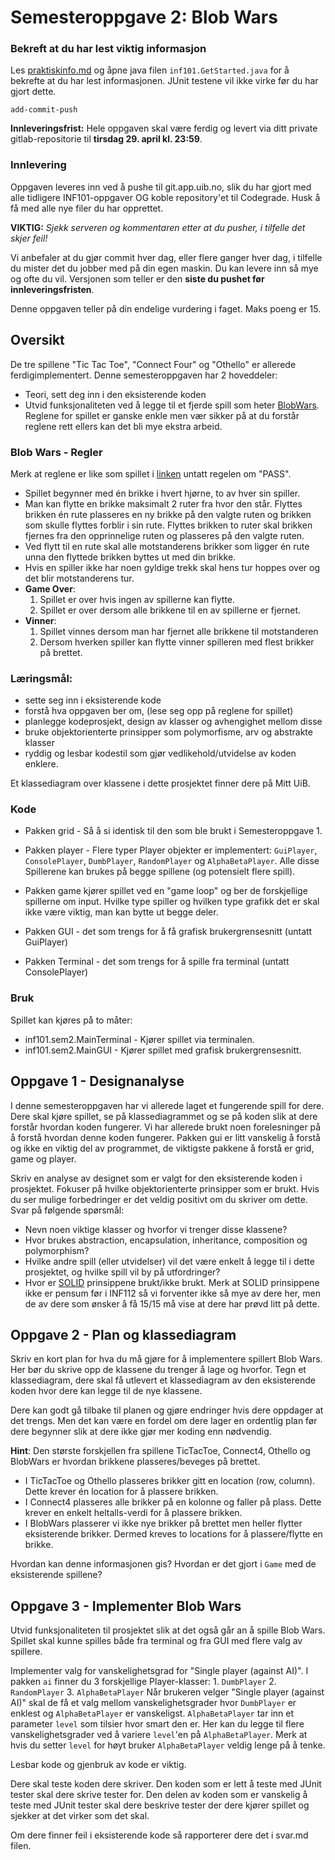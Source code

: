 # Semesteroppgave 2: Blob Wars

### Bekreft at du har lest viktig informasjon

Les [praktiskinfo.md](information/praktiskinfo.md) og åpne java filen `inf101.GetStarted.java` for å bekrefte at du har lest informasjonen. JUnit testene vil ikke virke før du har gjort dette.

`add-commit-push`


**Innleveringsfrist:** Hele oppgaven skal være ferdig og levert via ditt private gitlab-repositorie til **tirsdag 29. april kl. 23:59**.  

### Innlevering 
Oppgaven leveres inn ved å pushe til git.app.uib.no, slik du har gjort med alle tidligere INF101-oppgaver OG koble repository'et til Codegrade. Husk å få med alle nye filer du har opprettet.

**VIKTIG:** *Sjekk serveren og kommentaren etter at du pusher, i tilfelle det skjer feil!* 

Vi anbefaler at du gjør commit hver dag, eller flere ganger hver dag, i tilfelle du mister det du jobber med på din egen maskin. Du kan levere inn så mye og ofte du vil. Versjonen som teller er den **siste du pushet før innleveringsfristen**.

Denne oppgaven teller på din endelige vurdering i faget. Maks poeng er 15. 


## Oversikt
De tre spillene "Tic Tac Toe", "Connect Four" og "Othello" er allerede ferdigimplementert.
Denne semesteroppgaven har 2 hoveddeler:
- Teori, sett deg inn i den eksisterende koden
- Utvid funksjonaliteten ved å legge til et fjerde spill som heter [BlobWars](https://www.twoplayergames.org/game/blob-wars).
Reglene for spillet er ganske enkle men vær sikker på at du forstår reglene rett ellers kan det bli mye ekstra arbeid. 

### Blob Wars - Regler
Merk at reglene er like som spillet i [linken](https://www.twoplayergames.org/game/blob-wars) untatt regelen om "PASS".

 - Spillet begynner med én brikke i hvert hjørne, to av hver sin spiller.
 - Man kan flytte en brikke maksimalt 2 ruter fra hvor den står. Flyttes brikken én rute plasseres en ny brikke på den valgte ruten og brikken som skulle flyttes forblir i sin rute. Flyttes brikken to ruter skal brikken fjernes fra den opprinnelige ruten og plasseres på den valgte ruten.
 - Ved flytt til en rute skal alle motstanderens brikker som ligger én rute unna den flyttede brikken byttes ut med din brikke. 
 - Hvis en spiller ikke har noen gyldige trekk skal hens tur hoppes over og det blir motstanderens tur.
 - **Game Over**: 
    1. Spillet er over hvis ingen av spillerne kan flytte.
    2. Spillet er over dersom alle brikkene til en av spillerne er fjernet.
 - **Vinner**: 
    1. Spillet vinnes dersom man har fjernet alle brikkene til motstanderen
    2. Dersom hverken spiller kan flytte vinner spilleren med flest brikker på brettet.


### Læringsmål:
- sette seg inn i eksisterende kode
- forstå hva oppgaven ber om, (lese seg opp på reglene for spillet)
- planlegge kodeprosjekt, design av klasser og avhengighet mellom disse
- bruke objektorienterte prinsipper som polymorfisme, arv og abstrakte klasser
- ryddig og lesbar kodestil som gjør vedlikehold/utvidelse av koden enklere.

Et klassediagram over klassene i dette prosjektet finner dere på Mitt UiB.

### Kode

* Pakken grid - Så å si identisk til den som ble brukt i Semesteroppgave 1.

* Pakken player - Flere typer Player objekter er implementert: `GuiPlayer`, `ConsolePlayer`, `DumbPlayer`, `RandomPlayer` og `AlphaBetaPlayer`. Alle disse Spillerene kan brukes på begge spillene (og potensielt flere spill).

* Pakken game kjører spillet ved en "game loop" og ber de forskjellige spillerne om input.
  Hvilke type spiller og hvilken type grafikk det er skal ikke være viktig, man kan bytte ut begge deler.

* Pakken GUI - det som trengs for å få grafisk brukergrensesnitt (untatt GuiPlayer)

* Pakken Terminal - det som trengs for å spille fra terminal (untatt ConsolePlayer)

### Bruk
Spillet kan kjøres på to måter: 

 - inf101.sem2.MainTerminal - Kjører spillet via terminalen. 
 - inf101.sem2.MainGUI - Kjører spillet med grafisk brukergrensesnitt. 


## Oppgave 1 - Designanalyse
I denne semesteroppgaven har vi allerede laget et fungerende spill for dere.
Dere skal kjøre spillet, se på klassediagrammet og se på koden slik at dere forstår hvordan koden fungerer.
Vi har allerede brukt noen forelesninger på å forstå hvordan denne koden fungerer.
Pakken gui er litt vanskelig å forstå og ikke en viktig del av programmet, de viktigste pakkene å forstå er grid, game og player.

Skriv en analyse av designet som er valgt for den eksisterende koden i prosjektet. Fokuser på hvilke objektorienterte prinsipper som er brukt. Hvis du ser mulige forbedringer er det veldig positivt om du skriver om dette. Svar på følgende spørsmål:

- Nevn noen viktige klasser og hvorfor vi trenger disse klassene?
- Hvor brukes abstraction, encapsulation, inheritance, composition og polymorphism?
- Hvilke andre spill (eller utvidelser) vil det være enkelt å legge til i dette prosjektet, og hvilke spill vil by på utfordringer?
- Hvor er [SOLID](https://en.wikipedia.org/wiki/SOLID) prinsippene brukt/ikke brukt.
Merk at SOLID prinsippene ikke er pensum før i INF112 så vi forventer ikke så mye av dere her,
men de av dere som ønsker å få 15/15 må vise at dere har prøvd litt på dette.

## Oppgave 2 - Plan og klassediagram

Skriv en kort plan for hva du må gjøre for å implementere spillert Blob Wars.
Her bør du skrive opp de klassene du trenger å lage og hvorfor.
Tegn et klassediagram, dere skal få utlevert et klassediagram av den eksisterende koden hvor dere kan legge til de nye klassene.

Dere kan godt gå tilbake til planen og gjøre endringer hvis dere oppdager at det trengs.
Men det kan være en fordel om dere lager en ordentlig plan før dere begynner slik at dere ikke gjør mer koding enn nødvendig.

**Hint**: Den største forskjellen fra spillene TicTacToe, Connect4, Othello og BlobWars er hvordan brikkene plasseres/beveges på brettet. 
 - I TicTacToe og Othello plasseres brikker gitt en location (row, column). Dette krever én location for å plassere brikken.
 - I Connect4 plasseres alle brikker på en kolonne og faller på plass. Dette krever en enkelt heltalls-verdi for å plassere brikken.
 - I BlobWars plasserer vi ikke nye brikker på brettet men heller flytter eksisterende brikker. Dermed kreves to locations for å plassere/flytte en brikke.

Hvordan kan denne informasjonen gis? Hvordan er det gjort i `Game` med de eksisterende spillene?

## Oppgave 3 - Implementer Blob Wars
Utvid funksjonaliteten til prosjektet slik at det også går an å spille Blob Wars.
Spillet skal kunne spilles både fra terminal og fra GUI med flere valg av spillere.

Implementer valg for vanskelighetsgrad for "Single player (against AI)". I pakken `ai` finner du 3 forskjellige Player-klasser:
    1. `DumbPlayer`
    2. `RandomPlayer`
    3. `AlphaBetaPlayer`
Når brukeren velger "Single player (against AI)" skal de få et valg mellom vanskelighetsgrader hvor `DumbPlayer` er enklest og `AlphaBetaPlayer` er vanskeligst. `AlphaBetaPlayer` tar inn et parameter `level` som tilsier hvor smart den er. Her kan du legge til flere vanskelighetsgrader ved å variere `level`'en på `AlphaBetaPlayer`. Merk at hvis du setter `level` for høyt bruker `AlphaBetaPlayer` veldig lenge på å tenke.

Lesbar kode og gjenbruk av kode er viktig. 

Dere skal teste koden dere skriver. Den koden som er lett å teste med JUnit tester skal dere skrive tester for. Den delen av koden som er vanskelig å teste med JUnit tester skal dere beskrive tester der dere kjører spillet og sjekker at det virker som det skal.

Om dere finner feil i eksisterende kode så rapporterer dere det i svar.md filen.

